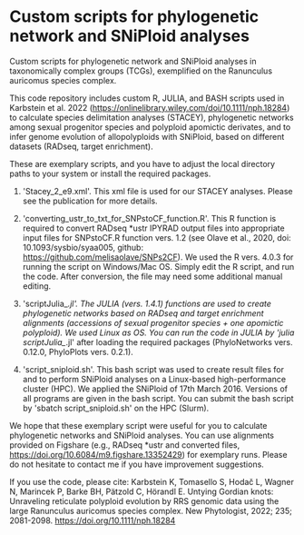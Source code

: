 # Custom scripts for phylogenetic network and SNiPloid analyses

Custom scripts for phylogenetic network and SNiPloid analyses in taxonomically complex groups (TCGs), exemplified on the Ranunculus auricomus species complex.

This code repository includes custom R, JULIA, and BASH scripts used in Karbstein et al. 2022 (https://onlinelibrary.wiley.com/doi/10.1111/nph.18284) to calculate species delimitation analyses (STACEY), phylogenetic networks among sexual progenitor species and polyploid apomictic derivates, and to infer genome evolution of allopolyploids with SNiPloid, based on different datasets (RADseq, target enrichment). 

These are exemplary scripts, and you have to adjust the local directory paths to your system or install the required packages. 

1) 'Stacey_2_e9.xml'. This xml file is used for our STACEY analyses. Please see the publication for more details.

2) 'converting_ustr_to_txt_for_SNPstoCF_function.R'. This R function is required to convert RADseq *ustr IPYRAD output files into appropriate input files for SNPstoCF.R function vers. 1.2 (see Olave et al., 2020, doi: 10.1093/sysbio/syaa005, github: https://github.com/melisaolave/SNPs2CF). We used the R vers. 4.0.3 for running the script on Windows/Mac OS. Simply edit the R script, and run the code. After conversion, the file may need some additional manual editing.

3) 'scriptJulia_*.jl'. The JULIA (vers. 1.4.1) functions are used to create phylogenetic networks based on RADseq and target enrichment alignments (accessions of sexual progenitor species + one apomictic polyploid). We used Linux as OS. You can run the code in JULIA by 'julia scriptJulia_*.jl' after loading the required packages (PhyloNetworks vers. 0.12.0, PhyloPlots vers. 0.2.1).

4) 'script_sniploid.sh'. This bash script was used to create result files for and to perform SNiPloid analyses on a Linux-based high-performance cluster (HPC). We applied the SNiPloid of 17th March 2016. Versions of all programs are given in the bash script. You can submit the bash script by 'sbatch script_sniploid.sh' on the HPC (Slurm).


We hope that these exemplary script were useful for you to calculate phylogenetic networks and SNiPloid analyses. You can use alignments provided on Figshare (e.g., RADseq *ustr and converted files, https://doi.org/10.6084/m9.figshare.13352429) for exemplary runs. Please do not hesitate to contact me if you have improvement suggestions.





If you use the code, please cite: Karbstein K, Tomasello S, Hodač L, Wagner N, Marincek P, Barke BH, Pätzold C, Hörandl E. Untying Gordian knots: Unraveling reticulate polyploid evolution by RRS genomic data using the large Ranunculus auricomus species complex. New Phytologist, 2022; 235; 2081-2098. https://doi.org/10.1111/nph.18284
